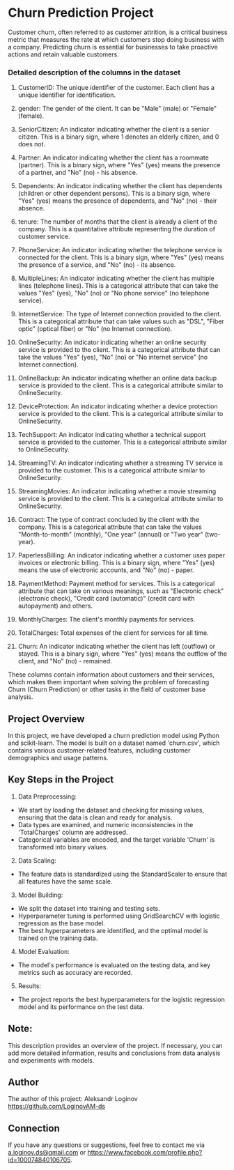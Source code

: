 # Churn Prediction Project
Customer churn, often referred to as customer attrition, is a critical business metric that measures the rate at which customers stop doing business with a company. Predicting churn is essential for businesses to take proactive actions and retain valuable customers.
### Detailed description of the columns in the dataset
1. CustomerID: The unique identifier of the customer. Each client has a unique identifier for identification.
2. gender: The gender of the client. It can be "Male" (male) or "Female" (female).

3. SeniorCitizen: An indicator indicating whether the client is a senior citizen. This is a binary sign, where 1 denotes an elderly citizen, and 0 does not.

4. Partner: An indicator indicating whether the client has a roommate (partner). This is a binary sign, where "Yes" (yes) means the presence of a partner, and "No" (no) - his absence.

5. Dependents: An indicator indicating whether the client has dependents (children or other dependent persons). This is a binary sign, where "Yes" (yes) means the presence of dependents, and "No" (no) - their absence.

6. tenure: The number of months that the client is already a client of the company. This is a quantitative attribute representing the duration of customer service.

7. PhoneService: An indicator indicating whether the telephone service is connected for the client. This is a binary sign, where "Yes" (yes) means the presence of a service, and "No" (no) - its absence.

8. MultipleLines: An indicator indicating whether the client has multiple lines (telephone lines). This is a categorical attribute that can take the values "Yes" (yes), "No" (no) or "No phone service" (no telephone service).

9. InternetService: The type of Internet connection provided to the client. This is a categorical attribute that can take values such as "DSL", "Fiber optic" (optical fiber) or "No" (no Internet connection).

10. OnlineSecurity: An indicator indicating whether an online security service is provided to the client. This is a categorical attribute that can take the values "Yes" (yes), "No" (no) or "No internet service" (no Internet connection).

11. OnlineBackup: An indicator indicating whether an online data backup service is provided to the client. This is a categorical attribute similar to OnlineSecurity.

12. DeviceProtection: An indicator indicating whether a device protection service is provided to the client. This is a categorical attribute similar to OnlineSecurity.

13. TechSupport: An indicator indicating whether a technical support service is provided to the customer. This is a categorical attribute similar to OnlineSecurity.

14. StreamingTV: An indicator indicating whether a streaming TV service is provided to the customer. This is a categorical attribute similar to OnlineSecurity.

15. StreamingMovies: An indicator indicating whether a movie streaming service is provided to the client. This is a categorical attribute similar to OnlineSecurity.

16. Contract: The type of contract concluded by the client with the company. This is a categorical attribute that can take the values "Month-to-month" (monthly), "One year" (annual) or "Two year" (two-year).

17. PaperlessBilling: An indicator indicating whether a customer uses paper invoices or electronic billing. This is a binary sign, where "Yes" (yes) means the use of electronic accounts, and "No" (no) - paper.

18. PaymentMethod: Payment method for services. This is a categorical attribute that can take on various meanings, such as "Electronic check" (electronic check), "Credit card (automatic)" (credit card with autopayment) and others.

19. MonthlyCharges: The client's monthly payments for services.

20. TotalCharges: Total expenses of the client for services for all time.

21. Churn: An indicator indicating whether the client has left (outflow) or stayed. This is a binary sign, where "Yes" (yes) means the outflow of the client, and "No" (no) - remained.

These columns contain information about customers and their services, which makes them important when solving the problem of forecasting Churn (Churn Prediction) or other tasks in the field of customer base analysis.

## Project Overview
In this project, we have developed a churn prediction model using Python and scikit-learn. The model is built on a dataset named 'churn.csv', which contains various customer-related features, including customer demographics and usage patterns.

## Key Steps in the Project
1. Data Preprocessing:

- We start by loading the dataset and checking for missing values, ensuring that the data is clean and ready for analysis.
- Data types are examined, and numeric inconsistencies in the 'TotalCharges' column are addressed.
- Categorical variables are encoded, and the target variable 'Churn' is transformed into binary values.
2. Data Scaling:

- The feature data is standardized using the StandardScaler to ensure that all features have the same scale.
3. Model Building:

- We split the dataset into training and testing sets.
- Hyperparameter tuning is performed using GridSearchCV with logistic regression as the base model.
- The best hyperparameters are identified, and the optimal model is trained on the training data.
4. Model Evaluation:

- The model's performance is evaluated on the testing data, and key metrics such as accuracy are recorded.
5. Results:

- The project reports the best hyperparameters for the logistic regression model and its performance on the test data.
## Note:

This description provides an overview of the project. If necessary, you can add more detailed information, results and conclusions from data analysis and experiments with models.
## Author
The author of this project: Aleksandr Loginov   https://github.com/LoginovAM-ds
## Connection
If you have any questions or suggestions, feel free to contact me via a.loginov.ds@gmail.com or https://www.facebook.com/profile.php?id=100074840106705.